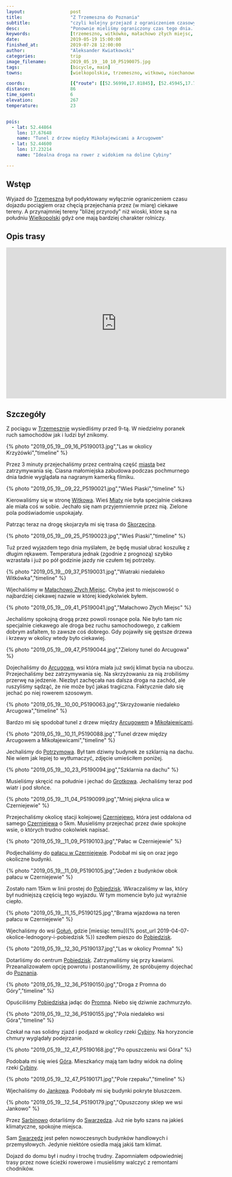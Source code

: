 ```yaml
---
layout:                 post
title:                  "Z Trzemeszna do Poznania"
subtitle:               "czyli kolejny przejazd z ograniczeniem czasowym"
desc:                   "Ponownie mieliśmy ograniczony czas tego dnia. Szukając odpowiedniej trasy do pogody wymyśliłem, abyśmy udali się do Trzemeszna i jechali na zachód. Ostatecznie dojechaliśmy do Poznania i nie musieliśmy wracać pociągiem."
keywords:               [trzemeszno, witkówko, małachowo złych miejsc, arcugowo, czerniejewo, pobiedziska, promno, góra, jankowo, sarbinowo, cybina]
date:                   2019-05-19 15:00:00
finished_at:            2019-07-28 12:00:00
author:                 "Aleksander Kwiatkowski"
categories:             trip
image_filename:         2019_05_19__10_10_P5190075.jpg
tags:                   [bicycle, main]
towns:                  [wielkopolskie, trzemeszno, witkowo, niechanowo, czerniejewo, lubowo, pobiedziska, swarzedz, poznan]

coords:                 [{"route": [[52.56998,17.81845], [52.45945,17.76249], [52.44230,17.62173], [52.43371,17.62859], [52.41676,17.55255], [52.43183,17.48646], [52.45495,17.38363], [52.47702,17.28802], [52.44376,17.24287], [52.44334,17.16992], [52.42293,17.15515], [52.40670,17.10177], [52.38722,17.02864], [52.39592,16.98280], [52.37643,16.95568]], "type": "bicycle"}]
distance:               86
time_spent:             6
elevation:              267
temperature:            23


pois:
  - lat: 52.44864
    lon: 17.67648
    name: "Tunel z drzew między Mikołajewicami a Arcugowem"
  - lat: 52.44600
    lon: 17.23214  
    name: "Idealna droga na rower z widokiem na doline Cybiny"

---
```


[wiki-trzemeszno]: https://pl.wikipedia.org/wiki/Trzemeszno
[wiki-wielkopolska]: https://pl.wikipedia.org/wiki/Wielkopolska
[wiki-witkowo]: https://pl.wikipedia.org/wiki/Witkowo
[wiki-miaty]: https://pl.wikipedia.org/wiki/Miaty
[wiki-skorzecin]: https://pl.wikipedia.org/wiki/Skorz%C4%99cin_(wie%C5%9B_w_wojew%C3%B3dztwie_wielkopolskim)
[wiki-malachowo-zlych-miejsc]: https://pl.wikipedia.org/wiki/Ma%C5%82achowo-Z%C5%82ych_Miejsc
[wiki-arcugowo]: https://pl.wikipedia.org/wiki/Arcugowo
[wiki-mikolajewice]: https://pl.wikipedia.org/wiki/Miko%C5%82ajewice_(wojew%C3%B3dztwo_wielkopolskie)
[wiki-potrzymowo]: https://pl.wikipedia.org/wiki/Potrzymowo
[wiki-grotkowo]: https://pl.wikipedia.org/wiki/Grotkowo
[wiki-czerniejewo-stacja]: https://pl.wikipedia.org/wiki/Czerniejewo_(stacja_kolejowa)
[wiki-czerniejewo]: https://pl.wikipedia.org/wiki/Czerniejewo
[wiki-pobiedziska]: https://pl.wikipedia.org/wiki/Pobiedziska
[wiki-golun]: https://pl.wikipedia.org/wiki/Go%C5%82u%C5%84_(wojew%C3%B3dztwo_wielkopolskie)
[wiki-pobiedziska]: https://pl.wikipedia.org/wiki/Pobiedziska
[wiki-poznan]: https://pl.wikipedia.org/wiki/Pozna%C5%84
[wiki-promno]: https://pl.wikipedia.org/wiki/Promno_(wie%C5%9B_w_wojew%C3%B3dztwie_wielkopolskim)
[wiki-cybina-rzeka]: https://pl.wikipedia.org/wiki/Cybina
[wiki-jankowo]: https://pl.wikipedia.org/wiki/Jankowo_(powiat_pozna%C5%84ski)
[wiki-sarbinowo]: https://pl.wikipedia.org/wiki/Sarbinowo_(powiat_pozna%C5%84ski)
[wiki-swarzedz]: https://pl.wikipedia.org/wiki/Swarz%C4%99dz
[wiki-czerniejewo-palac]: https://pl.wikipedia.org/wiki/Pa%C5%82ac_w_Czerniejewie
[wiki-gora]: https://pl.wikipedia.org/wiki/G%C3%B3ra_(gmina_Pobiedziska)

## Wstęp

Wyjazd do [Trzemeszna][wiki-trzemeszno] był podyktowany wyłącznie ograniczeniem
czasu dojazdu pociągiem oraz chęcią przejechania przez (w miarę) ciekawe tereny.
A przynajmniej tereny "bliżej przyrody" niż wioski, które są na południu
[Wielkopolski][wiki-wielkopolska] gdyż one mają bardziej charakter rolniczy.

## Opis trasy

<iframe height='405' width='590' frameborder='0' allowtransparency='true' scrolling='no' src='https://www.strava.com/activities/2379962170/embed/999bf81a0064b7e83c6f63ec184c5fa8d852c21b'></iframe>

## Szczegóły

Z pociągu w [Trzemesznie][wiki-trzemeszno] wysiedliśmy przed 9-tą. W niedzielny
poranek ruch samochodów jak i ludzi był znikomy.

{% photo "2019_05_19__09_16_P5190013.jpg","Las w okolicy Krzyżówki","timeline" %}

Przez 3 minuty przejechaliśmy przez centralną część [miasta][wiki-trzemeszno]
bez zatrzymywania się. Ciasna małomiejska zabudowa podczas pochmurnego dnia
ładnie wyglądała na nagranym kamerką filmiku.

{% photo "2019_05_19__09_22_P5190021.jpg","Wieś Piaski","timeline" %}

Kierowaliśmy się w stronę [Witkowa][wiki-witkowo]. Wieś [Miaty][wiki-miaty]
nie była specjalnie ciekawa ale miała coś w sobie. Jechało się nam przyjemniemnie
przez nią. Zielone pola podświadomie uspokajały.

Patrząc teraz na drogę skojarzyła mi się trasa do [Skorzęcina][wiki-skorzecin].

{% photo "2019_05_19__09_25_P5190023.jpg","Wieś Piaski","timeline" %}

Tuż przed wyjazdem tego dnia myślałem, że będę musiał ubrać koszulkę z długim rękawem.
Temperatura jednak (zgodnie z prognozą) szybko wzrastała i już po pół godzinie
jazdy nie czułem tej potrzeby.

{% photo "2019_05_19__09_37_P5190031.jpg","Wiatraki niedaleko Witkówka","timeline" %}

Wjechaliśmy w [Małachowo Złych Miejsc][wiki-malachowo-zlych-miejsc].
Chyba jest to miejscowość o najbardziej ciekawej nazwie w której kiedykolwiek byłem.

{% photo "2019_05_19__09_41_P5190041.jpg","Małachowo Złych Miejsc" %}

Jechaliśmy spokojną drogą przez powoli rosnące pola. Nie było tam nic specjalnie ciekawego
ale droga bez ruchu samochodowego, z całkiem dobrym asfaltem, to zawsze coś
dobrego. Gdy pojawiły się gęstsze drzewa i krzewy w okolicy wtedy
było ciekawiej.

{% photo "2019_05_19__09_47_P5190044.jpg","Zielony tunel do Arcugowa" %}

Dojechaliśmy do [Arcugowa][wiki-arcugowo], wsi która miała już swój klimat
bycia na uboczu. Przejechaliśmy bez zatrzymywania się.
Na skrzyżowaniu za nią zrobiliśmy przerwę na jedzenie. Niezbyt zachęcała
nas dalsza droga na zachód, ale ruszyliśmy sądząć, że nie może być
jakaś tragiczna. Faktycznie dało się jechać po niej rowerem szosowym.

{% photo "2019_05_19__10_00_P5190063.jpg","Skrzyżowanie niedaleko Arcugowa","timeline" %}

Bardzo mi się spodobał tunel z drzew między [Arcugowem][wiki-arcugowo]
a [Mikołajewicami][wiki-mikolajewice].

{% photo "2019_05_19__10_11_P5190088.jpg","Tunel drzew między Arcugowem a Mikołajewicami","timeline" %}

Jechaliśmy do [Potrzymowa][wiki-potrzymowo]. Był tam dziwny budynek ze
szklarnią na dachu. Nie wiem jak lepiej to wytłumaczyć, zdjęcie umieściłem poniżej.

{% photo "2019_05_19__10_23_P5190094.jpg","Szklarnia na dachu" %}

Musieliśmy skręcić na południe i jechać do [Grotkowa][wiki-grotkowo].
Jechaliśmy teraz pod wiatr i pod słońce.

{% photo "2019_05_19__11_04_P5190099.jpg","Mniej piękna ulica w Czerniejewie" %}

Przejechaliśmy okolicę stacji kolejowej [Czerniejewo][wiki-czerniejewo-stacja],
która jest oddalona od samego [Czerniejewa][wiki-czerniejewo] o 5km.
Musieliśmy przejechać przez dwie spokojne wsie, o których trudno cokolwiek
napisać.

{% photo "2019_05_19__11_09_P5190103.jpg","Pałac w Czerniejewie" %}

Podjechaliśmy do [pałacu w Czerniejewie][wiki-czerniejewo-palac]. Podobał mi się
on oraz jego okoliczne budynki.

{% photo "2019_05_19__11_09_P5190105.jpg","Jeden z budynków obok pałacu w Czerniejewie" %}

Zostało nam 15km w linii prostej do [Pobiedzisk][wiki-pobiedziska].
Wkraczaliśmy w las, który był nudniejszą częścią tego wyjazdu. W tym momencie
było już wyraźnie ciepło.

{% photo "2019_05_19__11_15_P5190125.jpg","Brama wjazdowa na teren pałacu w Czerniejewie" %}

Wjechaliśmy do wsi [Gołuń][wiki-golun], gdzie
[miesiąc temu]({% post_url 2019-04-07-okolice-lednogory-i-pobiedzisk %}) szedłem
pieszo do [Pobiedzisk][wiki-pobiedziska].

{% photo "2019_05_19__12_30_P5190137.jpg","Las w okolicy Promna" %}

Dotarliśmy do centrum [Pobiedzisk][wiki-pobiedziska]. Zatrzymaliśmy się przy
kawiarni. Przeanalizowałem opcję powrotu i postanowiliśmy, że spróbujemy
dojechać do [Poznania][wiki-poznan].

{% photo "2019_05_19__12_36_P5190150.jpg","Droga z Promna do Góry","timeline" %}

Opuściliśmy [Pobiedziska][wiki-pobiedziska] jadąc do [Promna][wiki-promno].
Niebo się dziwnie zachmurzyło.

{% photo "2019_05_19__12_36_P5190155.jpg","Pola niedaleko wsi Góra","timeline" %}

Czekał na nas solidny zjazd i podjazd w okolicy rzeki [Cybiny][wiki-cybina-rzeka].
Na horyzoncie chmury wyglądały podejrzanie.

{% photo "2019_05_19__12_47_P5190168.jpg","Po opuszczeniu wsi Góra" %}

Podobała mi się wieś [Góra][wiki-gora]. Mieszkańcy mają tam ładny widok na
dolinę rzeki [Cybiny][wiki-cybina-rzeka].

{% photo "2019_05_19__12_47_P5190171.jpg","Pole rzepaku","timeline" %}

Wjechaliśmy do [Jankowa][wiki-jankowo]. Podobały mi się budynki pokryte
bluszczem.

{% photo "2019_05_19__12_54_P5190179.jpg","Opuszczony sklep we wsi Jankowo" %}

Przez [Sarbinowo][wiki-sarbinowo] dotarliśmy do [Swarzędza][wiki-swarzedz].
Już nie było szans na jakieś klimatyczne, spokojne miejsca.

Sam [Swarzędz][wiki-swarzedz] jest pełen nowoczesnych budynków
handlowych i przemysłowych. Jedynie niektóre osiedla mają jakiś tam
klimat.

Dojazd do domu był i nudny i trochę trudny. Zapomniałem odpowiedniej trasy
przez nowe ścieżki rowerowe i musieliśmy walczyć z remontami chodników.
